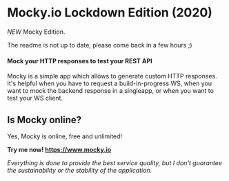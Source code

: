 # Mocky.io Lockdown Edition (2020)

_NEW_ Mocky Edition.

The readme is not up to date, please come back in a few hours ;)

#### Mock your HTTP responses to test your REST API

Mocky is a simple app which allows to generate custom HTTP responses. <br />
It's helpful when you have to request a build-in-progress WS, when you want to mock the backend response in a singleapp,
or when you want to test your WS client.

## Is Mocky online?

Yes, Mocky is online, free and unlimited!

**Try me now! https://www.mocky.io**

_Everything is done to provide the best service quality, but I don't guarantee the sustainability or the stability of the application._
